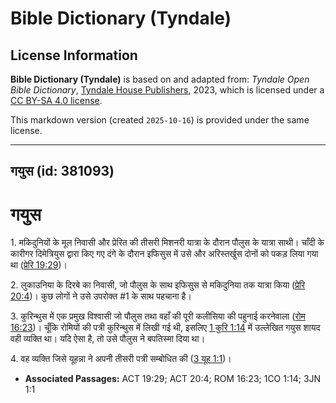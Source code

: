 # Bible Dictionary (Tyndale)

## License Information

**Bible Dictionary (Tyndale)** is based on and adapted from: _Tyndale Open Bible Dictionary_, [Tyndale House Publishers](https://tyndaleopenresources.com/), 2023, which is licensed under a [CC BY-SA 4.0 license](https://creativecommons.org/licenses/by-sa/4.0/legalcode.en).

This markdown version (created `2025-10-16`) is provided under the same license.



--------------------------------

## गयुस (id: 381093)

गयुस
====

1\. मकिदुनियों के मूल निवासी और प्रेरित की तीसरी मिशनरी यात्रा के दौरान पौलुस के यात्रा साथी। चाँदी के कारीगर दिमेत्रियुस द्वारा किए गए दंगे के दौरान इफिसुस में उसे और अरिस्तर्खुस दोनों को पकड़ लिया गया था ([प्रेरि 19:29](https://ref.ly/Acts19:29))।

2\. लुकाउनिया के दिरबे का निवासी, जो पौलुस के साथ इफिसुस से मकिदुनिया तक यात्रा किया ([प्रेरि 20:4](https://ref.ly/Acts20:4))। कुछ लोगों ने उसे उपरोक्त \#1 के साथ पहचाना है।

3\. कुरिन्थुस में एक प्रमुख विश्वासी जो पौलुस तथा वहाँ की पूरी कलीसिया की पहुनाई करनेवाला ([रोम 16:23](https://ref.ly/Rom16:23))। चूँकि रोमियों की पत्री कुरिन्थुस में लिखी गई थी, इसलिए [1 कुरि 1:14](https://ref.ly/1Cor1:14) में उल्लेखित गयुस शायद वही व्यक्ति था। यदि ऐसा है, तो उसे पौलुस ने बपतिस्मा दिया था।

4\. वह व्यक्ति जिसे यूहन्ना ने अपनी तीसरी पत्री सम्बोधित की ([3 यूह 1:1](https://ref.ly/3John1:1))। 

* **Associated Passages:** ACT 19:29; ACT 20:4; ROM 16:23; 1CO 1:14; 3JN 1:1

